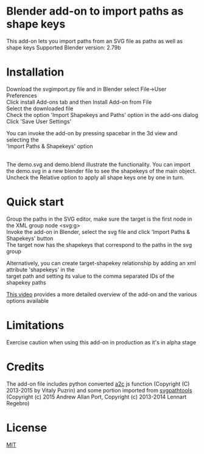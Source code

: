 # Blender add-on to import paths as shape keys<br>
This add-on lets you import paths from an SVG file as paths as well as shape keys
Supported Blender version: 2.79b

# Installation
Download the svgimport.py file and in Blender select File->User Preferences <br>
Click install Add-ons tab and then Install Add-on from File<br>
Select the downloaded file <br>
Check the option 'Import Shapekeys and Paths' option in the add-ons dialog <br>
Click 'Save User Settings'<br>
  
You can invoke the add-on by pressing spacebar in the 3d view and selecting the <br>
'Import Paths & Shapekeys' option<br><br>

The demo.svg and demo.blend illustrate the functionality. You can import the demo.svg in a new blender file to see the shapekeys of the main object. Uncheck the Relative option to apply all shape keys one by one in turn.


# Quick start
Group the paths in the SVG editor, make sure the target is the first node in the XML group node &lt;svg:g&gt;<br>
Invoke the add-on in Blender, select the svg file and click 'Import Paths & Shapekeys' button<br>
The target now has the shapekeys that correspond to the paths in the svg group  <br>

Alternatively, you can create target-shapekey relationship by adding an xml attribute 'shapekeys' in the <br>
target path and setting its value to the comma separated IDs of the shapekey paths<br>
  
<a href=https://youtu.be/XMimQfQR_ss> This video</a> provides a more detailed overview of the add-on and the various options available

# Limitations
Exercise caution when using this add-on in production as it's in alpha stage<br>

# Credits
The add-on file includes python converted <a href=https://github.com/fontello/svgpath>a2c</a> js function (Copyright (C) 2013-2015 by Vitaly Puzrin)
and some portion imported from <a href=https://github.com/mathandy/svgpathtools>svgpathtools</a> (Copyright (c) 2015 Andrew Allan Port, Copyright (c) 2013-2014 Lennart Regebro)

# License
<a href=https://github.com/Shriinivas/shapekeyimport/blob/master/LICENSE>MIT</a>
